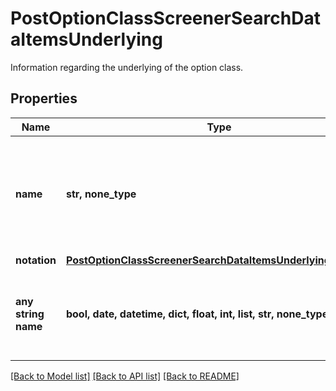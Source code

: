 # PostOptionClassScreenerSearchDataItemsUnderlying

Information regarding the underlying of the option class.

## Properties
Name | Type | Description | Notes
------------ | ------------- | ------------- | -------------
**name** | **str, none_type** | Name of the underlying, provided also if there is no notation for the underlying. | [optional] 
**notation** | [**PostOptionClassScreenerSearchDataItemsUnderlyingNotation**](PostOptionClassScreenerSearchDataItemsUnderlyingNotation.md) |  | [optional] 
**any string name** | **bool, date, datetime, dict, float, int, list, str, none_type** | any string name can be used but the value must be the correct type | [optional]

[[Back to Model list]](../README.md#documentation-for-models) [[Back to API list]](../README.md#documentation-for-api-endpoints) [[Back to README]](../README.md)



